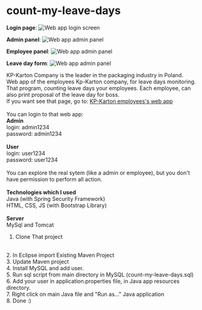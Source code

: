 # count-my-leave-days


**Login page**: 
![Web app login screen](https://kp-karton.pl/assets/img/login.png)

**Admin panel**:
![Web app admin panel](https://kp-karton.pl/assets/img/admin1.png)

**Employee panel**:
![Web app admin panel](https://kp-karton.pl/assets/img/employee.jpg)

**Leave day form**: 
![Web app admin panel](https://kp-karton.pl/assets/img/form.jpg)
<br/>

KP-Karton Company is the leader in the packaging industry in Poland. 
<br/>
Web app of the employees Kp-Karton company, for leave days monitoring. 
<br/>
That program, counting leave days your employees. Each employee, can also print proposal of the leave day for boss. 
<br/>
If you want see that page, go to: [KP-Karton employees's web app](http://164.132.107.168:8080/urlopy/showMyLoginPage)
<br/>
<br/>
You can login to that web app:
<br/>
**Admin**
<br/>
login: admin1234
<br/>
password: admin1234
<br/>
<br/>
**User**
<br/>
login: user1234
<br/>
password: user1234
<br/>
<br/>
You can explore the real sytem (like a admin or employee), but you don't have permission to perform all action. 
<br/>
<br/>
**Technologies which I used**
<br/>
Java (with Spring Security Framework)
<br/>
HTML, CSS, JS  (with Bootstrap Library)
<br/>
<br/>
**Server**
<br/>
MySql and Tomcat
<br/>

1. Clone That project
<br/>
2. In Eclipse import Existing Maven Project
<br/>
3. Update Maven project
<br/>
4. Install MySQL and add user.
<br/>
5. Run sql script from main directory in MySQL (count-my-leave-days.sql)
<br/>
6. Add your user in application.properties file, in Java app resources directory. 
<br/>
7. Right click on main Java file and "Run as..." Java application
<br/>
8. Done :)













